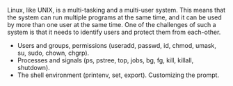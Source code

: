 Linux, like UNIX, is a multi-tasking and a multi-user system. This
means that the system can run multiple programs at the same time, and
it can be used by more than one user at the same time. One of the
challenges of such a system is that it needs to identify users and
protect them from each-other.

- Users and groups, permissions (useradd, passwd, id, chmod, umask,
  su, sudo, chown, chgrp).
- Processes and signals (ps, pstree, top, jobs, bg, fg, kill, killall,
  shutdown).
- The shell environment (printenv, set, export). Customizing the
  prompt.

